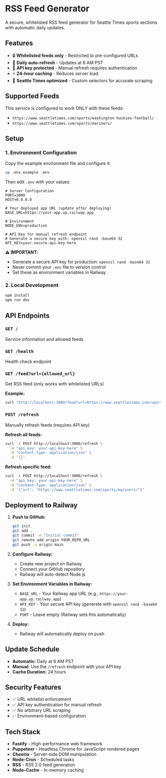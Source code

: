 # RSS Feed Generator

A secure, whitelisted RSS feed generator for Seattle Times sports sections with automatic daily updates.

## Features

- 🔒 **Whitelisted feeds only** - Restricted to pre-configured URLs
- 📅 **Daily auto-refresh** - Updates at 6 AM PST
- 🔑 **API key protected** - Manual refresh requires authentication
- ⚡ **24-hour caching** - Reduces server load
- 📰 **Seattle Times optimized** - Custom selectors for accurate scraping

## Supported Feeds

This service is configured to work ONLY with these feeds:
- `https://www.seattletimes.com/sports/washington-huskies-football/`
- `https://www.seattletimes.com/sports/mariners/`

## Setup

### 1. Environment Configuration

Copy the example environment file and configure it:

```bash
cp .env.example .env
```

Then edit `.env` with your values:

```env
# Server Configuration
PORT=3000
HOST=0.0.0.0

# Your deployed app URL (update after deploying)
BASE_URL=https://your-app.up.railway.app

# Environment
NODE_ENV=production

# API Key for manual refresh endpoint
# Generate a secure key with: openssl rand -base64 32
API_KEY=your-secure-api-key-here
```

**⚠️ IMPORTANT:** 
- Generate a secure API key for production: `openssl rand -base64 32`
- Never commit your `.env` file to version control
- Set these as environment variables in Railway

### 2. Local Development

```bash
npm install
npm run dev
```

## API Endpoints

### `GET /`
Service information and allowed feeds

### `GET /health`
Health check endpoint

### `GET /feed?url={allowed_url}`
Get RSS feed (only works with whitelisted URLs)

**Example:**
```bash
curl "http://localhost:3000/feed?url=https://www.seattletimes.com/sports/mariners/"
```

### `POST /refresh`
Manually refresh feeds (requires API key)

**Refresh all feeds:**
```bash
curl -X POST http://localhost:3000/refresh \
  -H "api_key: your-api-key-here" \
  -H "Content-Type: application/json" \
  -d '{}'
```

**Refresh specific feed:**
```bash
curl -X POST http://localhost:3000/refresh \
  -H "api_key: your-api-key-here" \
  -H "Content-Type: application/json" \
  -d '{"url": "https://www.seattletimes.com/sports/mariners/"}'
```

## Deployment to Railway

1. **Push to GitHub:**
   ```bash
   git init
   git add .
   git commit -m "Initial commit"
   git remote add origin YOUR_REPO_URL
   git push -u origin main
   ```

2. **Configure Railway:**
   - Create new project on Railway
   - Connect your GitHub repository
   - Railway will auto-detect Node.js

3. **Set Environment Variables in Railway:**
   - `BASE_URL` - Your Railway app URL (e.g., `https://your-app.up.railway.app`)
   - `API_KEY` - Your secure API key (generate with `openssl rand -base64 32`)
   - `PORT` - Leave empty (Railway sets this automatically)

4. **Deploy:**
   - Railway will automatically deploy on push

## Update Schedule

- **Automatic:** Daily at 6 AM PST
- **Manual:** Use the `/refresh` endpoint with your API key
- **Cache Duration:** 24 hours

## Security Features

- ✅ URL whitelist enforcement
- ✅ API key authentication for manual refresh
- ✅ No arbitrary URL scraping
- ✅ Environment-based configuration

## Tech Stack

- **Fastify** - High-performance web framework
- **Puppeteer** - Headless Chrome for JavaScript-rendered pages
- **Cheerio** - Server-side DOM manipulation
- **Node-Cron** - Scheduled tasks
- **RSS** - RSS 2.0 feed generation
- **Node-Cache** - In-memory caching
